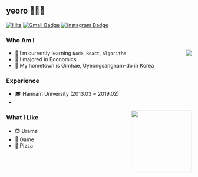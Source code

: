 ## yeoro 🙋🏻‍♂️

[![Hits](https://hits.seeyoufarm.com/api/count/incr/badge.svg?url=https%3A%2F%2Fgithub.com%2Fyeoro0&count_bg=%23EB8B10&title_bg=%23684327&icon=&icon_color=%23E7E7E7&title=VISIT&edge_flat=false)](https://github.com/yeoro0) 
[![Gmail Badge](https://img.shields.io/badge/Gmail-D14836?style=flat&logo=Gmail&logoColor=white)](mailto:dufgh1009@gmail.com) 
[![Instagram Badge](https://img.shields.io/badge/Instagram-9c38d1?style=flat&logo=Instagram&logoColor=white)](https://www.instagram.com/yeoro0) 

### Who Am I

<img align='right' src="http://mazassumnida.wtf/api/v2/generate_badge?boj=yeoro0">

- 🌱 I’m currently learning `Node`, `React`, `Algorithm`
- 🥇 I majored in Economics
- 🚅 My hometown is Gimhae, Gyeongsangnam-do in Korea

### Experience

- 🎓 Hannam University (2013.03 ~ 2019.02)
- <img src="https://www.ssafy.com/swp_m/images/common/logo3.png" height="10">

<img align='right' src="https://github-readme-stats.vercel.app/api?username=yeoro" height="165">

### What I Like

- 📺 Drama
- 🔵 Game
- 🍕 Pizza

